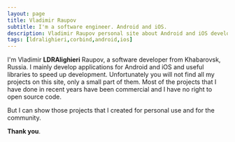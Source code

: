 ```yaml
---
layout: page
title: Vladimir Raupov
subtitle: I'm a software engineer. Android and iOS.
description: Vladimir Raupov personal site about Android and iOS development.
tags: [ldralighieri,corbind,android,ios]
---
```


I'm Vladimir **LDRAlighieri** Raupov, a software developer from Khabarovsk, Russia. I mainly develop applications for Android and iOS and useful libraries to speed up development.
Unfortunately you will not find all my projects on this site, only a small part of them. Most of the projects that I have done in recent years have been commercial and I have no right to open source code.

But I can show those projects that I created for personal use and for the community.

**Thank you**.
